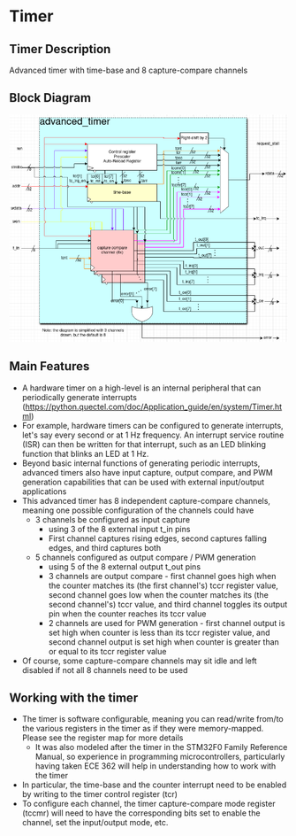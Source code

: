 # Timer

## Timer Description
Advanced timer with time-base and 8 capture-compare channels
## Block Diagram
![Timer Diagram](./figures/timer.png)

## Main Features
- A hardware timer on a high-level is an internal peripheral that can periodically generate interrupts (https://python.quectel.com/doc/Application_guide/en/system/Timer.html)
- For example, hardware timers can be configured to generate interrupts, let's say every second or at 1 Hz frequency. An interrupt service routine (ISR) can then be written for that interrupt, such as an LED blinking function that blinks an LED at 1 Hz.
- Beyond basic internal functions of generating periodic interrupts, advanced timers also have input capture, output compare, and PWM generation capabilities that can be used with external input/output applications
- This advanced timer has 8 independent capture-compare channels, meaning one possible configuration of the channels could have 
  - 3 channels be configured as input capture
    - using 3 of the 8 external input t_in pins
    - First channel captures rising edges, second captures falling edges, and third captures both
  - 5 channels configured as output compare / PWM generation
    - using 5 of the 8 external output t_out pins
    - 3 channels are output compare - first channel goes high when the counter matches its (the first channel's) tccr register value, second channel goes low when the counter matches its (the second channel's) tccr value, and third channel toggles its output pin when the counter reaches its tccr value
    - 2 channels are used for PWM generation - first channel output is set high when counter is less than its tccr register value, and second channel output is set high when counter is greater than or equal to its tccr register value
- Of course, some capture-compare channels may sit idle and left disabled if not all 8 channels need to be used

## Working with the timer
 - The timer is software configurable, meaning you can read/write from/to the various registers in the timer as if they were memory-mapped. Please see the register map for more details
    - It was also modeled after the timer in the STM32F0 Family Reference Manual, so experience in programming microcontrollers, particularly having taken ECE 362 will help in understanding how to work with the timer
 - In particular, the time-base and the counter interrupt need to be enabled by writing to the timer control register (tcr)
 - To configure each channel, the timer capture-compare mode register (tccmr) will need to have the corresponding bits set to enable the channel, set the input/output mode, etc.

